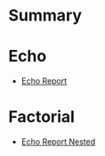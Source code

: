 # Summary

# Echo
- [Echo Report](./echo_report.md)

# Factorial
- [Echo Report Nested](./factorial/echo_again.md)
